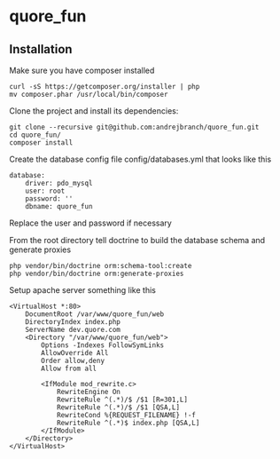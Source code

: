 quore_fun
=========

Installation
------------

Make sure you have composer installed

    curl -sS https://getcomposer.org/installer | php
    mv composer.phar /usr/local/bin/composer

Clone the project and install its dependencies:

    git clone --recursive git@github.com:andrejbranch/quore_fun.git
    cd quore_fun/
    composer install

Create the database config file config/databases.yml that looks like this

    database:
        driver: pdo_mysql
        user: root
        password: ''
        dbname: quore_fun

Replace the user and password if necessary

From the root directory tell doctrine to build the database schema and generate proxies

    php vendor/bin/doctrine orm:schema-tool:create
    php vendor/bin/doctrine orm:generate-proxies

Setup apache server something like this

    <VirtualHost *:80>
        DocumentRoot /var/www/quore_fun/web
        DirectoryIndex index.php
        ServerName dev.quore.com
        <Directory "/var/www/quore_fun/web">
            Options -Indexes FollowSymLinks
            AllowOverride All
            Order allow,deny
            Allow from all

            <IfModule mod_rewrite.c>
                RewriteEngine On
                RewriteRule ^(.*)/$ /$1 [R=301,L]
                RewriteRule ^(.*)/$ /$1 [QSA,L]
                RewriteCond %{REQUEST_FILENAME} !-f
                RewriteRule ^(.*)$ index.php [QSA,L]
            </IfModule>
        </Directory>
    </VirtualHost>
